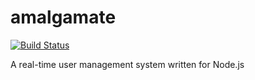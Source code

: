 # amalgamate

[![Build Status](https://travis-ci.com/azhang66/refactored-potato.svg?token=suhEs4cqmdikSD1aeG9k&branch=master)](https://travis-ci.com/azhang66/refactored-potato)

A real-time user management system written for Node.js
